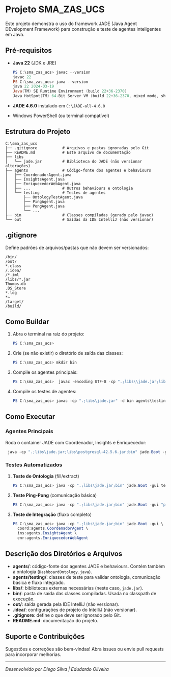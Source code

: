 # Projeto SMA\_ZAS\_UCS

Este projeto demonstra o uso do framework JADE (Java Agent DEvelopment Framework) para construção e teste de agentes inteligentes em Java.

## Pré-requisitos

* **Java 22** (JDK e JRE)

  ```powershell
  PS C:\sma_zas_ucs> javac --version
  javac 22
  PS C:\sma_zas_ucs> java --version
  java 22 2024-03-19
  Java(TM) SE Runtime Environment (build 22+36-2370)
  Java HotSpot(TM) 64-Bit Server VM (build 22+36-2370, mixed mode, sharing)
  ```
* **JADE 4.6.0** instalado em `C:\JADE-all-4.6.0`
* Windows PowerShell (ou terminal compatível)

## Estrutura do Projeto

```
C:\sma_zas_ucs
├── .gitignore           # Arquivos e pastas ignoradas pelo Git
├── README.md            # Este arquivo de documentação
├── libs
│   └── jade.jar         # Biblioteca do JADE (não versionar alterações)
├── agents               # Código-fonte dos agentes e behaviours
│   ├── CoordenadorAgent.java
│   ├── InsightsAgent.java
│   ├── EnriquecedorWebAgent.java
│   ├── ...              # Outros behaviours e ontologia
│   └── testing          # Testes de agentes
│       ├── OntologyTestAgent.java
│       ├── PingAgent.java
│       ├── PongAgent.java
│       └── ...
├── bin                  # Classes compiladas (gerado pelo javac)
└── out                  # Saídas da IDE IntelliJ (não versionar)
```

## .gitignore

Define padrões de arquivos/pastas que não devem ser versionados:

```gitignore
/bin/
/out/
*.class
/.idea/
/*.iml
/libs/*.jar
Thumbs.db
.DS_Store
*.log
*~
/target/
/build/
```

## Como Buildar

1. Abra o terminal na raiz do projeto:

   ```powershell
   PS C:\sma_zas_ucs>
   ```
2. Crie (se não existir) o diretório de saída das classes:

   ```powershell
   PS C:\sma_zas_ucs> mkdir bin
   ```
3. Compile os agentes principais:

   ```powershell
   PS C:\sma_zas_ucs>  javac -encoding UTF-8 -cp ".;libs\\jade.jar;libs\\postgresql-42.5.6.jar" -d bin agents\\*.java
   ```
4. Compile os testes de agentes:

   ```powershell
   PS C:\sma_zas_ucs> javac -cp ".;libs\jade.jar" -d bin agents\testing\*.java
   ```

## Como Executar

### Agentes Principais

Roda o container JADE com Coordenador, Insights e Enriquecedor:

```powershell
 java -cp ".;libs\jade.jar;libs\postgresql-42.5.6.jar;bin" jade.Boot -gui "coord:agents.CoordenadorAgent(full);mon:agents.MonitorDeDadosAgent;ins:agents.InsightsAgent;enr:agents.EnriquecedorWebAgent"     

```

### Testes Automatizados

1. **Teste de Ontologia** (fill/extract)

   ```powershell
   PS C:\sma_zas_ucs> java -cp ".;libs\jade.jar;bin" jade.Boot -gui testOnto:agents.testing.OntologyTestAgent
   ```
2. **Teste Ping-Pong** (comunicação básica)

   ```powershell
   PS C:\sma_zas_ucs> java -cp ".;libs\jade.jar;bin" jade.Boot -gui "ping:agents.testing.PingAgent;pong:agents.testing.PongAgent"
   ```
3. **Teste de Integração** (fluxo completo)

   ```powershell
   PS C:\sma_zas_ucs> java -cp ".;libs\jade.jar;bin" jade.Boot -gui \
     coord:agents.CoordenadorAgent \
     ins:agents.InsightsAgent \
     enr:agents.EnriquecedorWebAgent
   ```

## Descrição dos Diretórios e Arquivos

* **agents/**: código-fonte dos agentes JADE e behaviours. Contém também a ontologia (`DashboardOntology.java`).
* **agents/testing/**: classes de teste para validar ontologia, comunicação básica e fluxo integrado.
* **libs/**: bibliotecas externas necessárias (neste caso, `jade.jar`).
* **bin/**: pasta de saída das classes compiladas. Usada no classpath de execução.
* **out/**: saída gerada pela IDE IntelliJ (não versionar).
* **.idea/**: configurações de projeto do IntelliJ (não versionar).
* **.gitignore**: define o que deve ser ignorado pelo Git.
* **README.md**: documentação do projeto.

## Suporte e Contribuições

Sugestões e correções são bem-vindas! Abra issues ou envie pull requests para incorporar melhorias.

---

*Desenvolvido por Diego Silva | Edudardo Oliveira*

